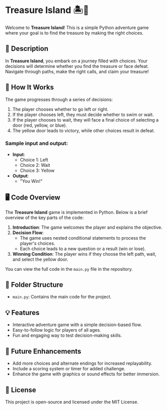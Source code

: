 # Treasure Island 🏝️💎

Welcome to **Treasure Island**! This is a simple Python adventure game where your goal is to find the treasure by making the right choices.

## 📝 Description

In **Treasure Island**, you embark on a journey filled with choices. Your decisions will determine whether you find the treasure or face defeat. Navigate through paths, make the right calls, and claim your treasure!

## 🚀 How It Works

The game progresses through a series of decisions:
1. The player chooses whether to go left or right.
2. If the player chooses left, they must decide whether to swim or wait.
3. If the player chooses to wait, they will face a final choice of selecting a door (red, yellow, or blue).
4. The yellow door leads to victory, while other choices result in defeat.

### Sample input and output:
- **Input**:
  - Choice 1: Left
  - Choice 2: Wait
  - Choice 3: Yellow
- **Output**: 
  - "You Win!"

## 🖥️ Code Overview

The **Treasure Island** game is implemented in Python. Below is a brief overview of the key parts of the code:

1. **Introduction**: The game welcomes the player and explains the objective.
2. **Decision Flow**: 
   - The game uses nested conditional statements to process the player's choices.
   - Each choice leads to a new question or a result (win or lose).
3. **Winning Condition**: The player wins if they choose the left path, wait, and select the yellow door.

You can view the full code in the `main.py` file in the repository.

## 📂 Folder Structure

- `main.py`: Contains the main code for the project.

## 💡 Features

- Interactive adventure game with a simple decision-based flow.
- Easy-to-follow logic for players of all ages.
- Fun and engaging way to test decision-making skills.

## 🌟 Future Enhancements

- Add more choices and alternate endings for increased replayability.
- Include a scoring system or timer for added challenge.
- Enhance the game with graphics or sound effects for better immersion.

## 📜 License

This project is open-source and licensed under the MIT License.
